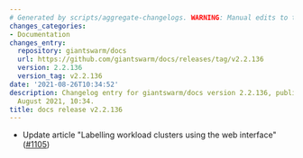 ```yaml
---
# Generated by scripts/aggregate-changelogs. WARNING: Manual edits to this files will be overwritten.
changes_categories:
- Documentation
changes_entry:
  repository: giantswarm/docs
  url: https://github.com/giantswarm/docs/releases/tag/v2.2.136
  version: 2.2.136
  version_tag: v2.2.136
date: '2021-08-26T10:34:52'
description: Changelog entry for giantswarm/docs version 2.2.136, published on 26
  August 2021, 10:34.
title: docs release v2.2.136
---
```


- Update article "Labelling workload clusters using the web interface" ([#1105](https://github.com/giantswarm/docs/pull/1105))
